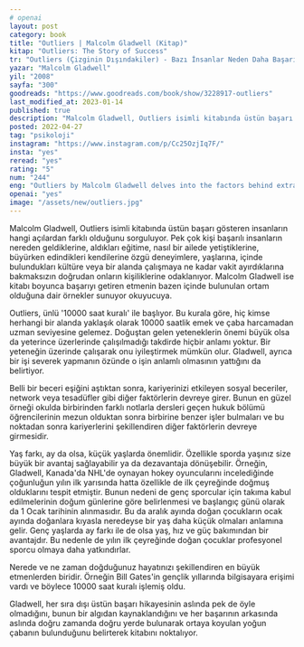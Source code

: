 ```yaml
---
# openai
layout: post
category: book
title: "Outliers | Malcolm Gladwell (Kitap)"
kitap: "Outliers: The Story of Success"
tr: "Outliers (Çizginin Dışındakiler) - Bazı İnsanlar Neden Daha Başarılı Olur?"
yazar: "Malcolm Gladwell"
yil: "2008"
sayfa: "300"
goodreads: "https://www.goodreads.com/book/show/3228917-outliers"
last_modified_at: 2023-01-14
published: true
description: "Malcolm Gladwell, Outliers isimli kitabında üstün başarı gösteren insanların hangi açılardan farklı olduğunu sorguluyor."
posted: 2022-04-27
tag: "psikoloji"
instagram: "https://www.instagram.com/p/Cc25OzjIq7F/"
insta: "yes"
reread: "yes"
rating: "5"
num: "244"
eng: "Outliers by Malcolm Gladwell delves into the factors behind extraordinary success, emphasizing the influence of cultural background, timing, and opportunity. Through engaging storytelling, Gladwell highlights the complex interplay between talent, hard work, and external circumstances that shape outliers' achievements."
openai: "yes"
image: "/assets/new/outliers.jpg"
---
```


Malcolm Gladwell, Outliers isimli kitabında üstün başarı gösteren insanların hangi açılardan farklı olduğunu sorguluyor. Pek çok kişi başarılı insanların nereden geldiklerine, aldıkları eğitime, nasıl bir ailede yetiştiklerine, büyürken edindikleri kendilerine özgü deneyimlere, yaşlarına, içinde bulundukları kültüre veya bir alanda çalışmaya ne kadar vakit ayırdıklarına bakmaksızın doğrudan onların kişiliklerine odaklanıyor. Malcolm Gladwell ise kitabı boyunca başarıyı getiren etmenin bazen içinde bulunulan ortam olduğuna dair örnekler sunuyor okuyucuya.

Outliers, ünlü '10000 saat kuralı' ile başlıyor. Bu kurala göre, hiç kimse herhangi bir alanda yaklaşık olarak 10000 saatlik emek ve çaba harcamadan uzman seviyesine gelemez. Doğuştan gelen yeteneklerin önemi büyük olsa da yeterince üzerlerinde çalışılmadığı takdirde hiçbir anlamı yoktur. Bir yeteneğin üzerinde çalışarak onu iyileştirmek mümkün olur. Gladwell, ayrıca bir işi severek yapmanın özünde o işin anlamlı olmasının yattığını da belirtiyor.

Belli bir beceri eşiğini aştıktan sonra, kariyerinizi etkileyen sosyal beceriler, network veya tesadüfler gibi diğer faktörlerin devreye girer. Bunun en güzel örneği okulda birbirinden farklı notlarla dersleri geçen hukuk bölümü öğrencilerinin mezun olduktan sonra birbirine benzer işler bulmaları ve bu noktadan sonra kariyerlerini şekillendiren diğer faktörlerin devreye girmesidir.

Yaş farkı, ay da olsa, küçük yaşlarda önemlidir. Özellikle sporda yaşınız size büyük bir avantaj sağlayabilir ya da dezavantaja dönüşebilir. Örneğin, Gladwell, Kanada'da NHL'de oynayan hokey oyuncularını incelediğinde çoğunluğun yılın ilk yarısında hatta özellikle de ilk çeyreğinde doğmuş olduklarını tespit etmiştir. Bunun nedeni de genç sporcular için takıma kabul edilmelerinin doğum günlerine göre belirlenmesi ve başlangıç günü olarak da 1 Ocak tarihinin alınmasıdır. Bu da aralık ayında doğan çocukların ocak ayında doğanlara kıyasla neredeyse bir yaş daha küçük olmaları anlamına gelir. Genç yaşlarda ay farkı ile de olsa yaş, hız ve güç bakımından bir avantajdır. Bu nedenle de yılın ilk çeyreğinde doğan çocuklar profesyonel sporcu olmaya daha yatkındırlar.

Nerede ve ne zaman doğduğunuz hayatınızı şekillendiren en büyük etmenlerden biridir. Örneğin Bill Gates'in gençlik yıllarında bilgisayara erişimi vardı ve böylece 10000 saat kuralı işlemiş oldu.

Gladwell, her sıra dışı üstün başarı hikayesinin aslında pek de öyle olmadığını, bunun bir algıdan kaynaklandığını ve her başarının arkasında aslında doğru zamanda doğru yerde bulunarak ortaya koyulan yoğun çabanın bulunduğunu belirterek kitabını noktalıyor.

